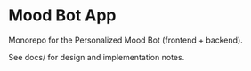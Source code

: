 # Mood Bot App

Monorepo for the Personalized Mood Bot (frontend + backend).

See docs/ for design and implementation notes.
